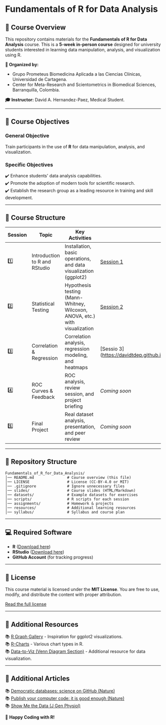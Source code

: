# Fundamentals of R for Data Analysis

## 📌 Course Overview
This repository contains materials for the **Fundamentals of R for Data Analysis** course. This is a **5-week in-person course** designed for university students interested in learning data manipulation, analysis, and visualization using R.

**📍 Organized by:**
- Grupo Prometeus Biomedicina Aplicada a las Ciencias Clínicas, Universidad de Cartagena.
- Center for Meta-Research and Scientometrics in Biomedical Sciences, Barranquilla, Colombia.

**🎓 Instructor:** David A. Hernandez-Paez, Medical Student.

---

## 🎯 Course Objectives
### **General Objective**
Train participants in the use of **R** for data manipulation, analysis, and visualization.

### **Specific Objectives**
✔️ Enhance students' data analysis capabilities.  
✔️ Promote the adoption of modern tools for scientific research.  
✔️ Establish the research group as a leading resource in training and skill development.  

---

## 📅 Course Structure

| **Session** | **Topic** | **Key Activities** | **Slides** |
|------------|----------|------------------|------------|
| 1️⃣ | Introduction to R and RStudio | Installation, basic operations, and data visualization (ggplot2) | [Session 1](https://davidtdep.github.io/Fundamentals_of_R_for_Data_Analysis/slides/Session_1.html) |
| 2️⃣ | Statistical Testing | Hypothesis testing (Mann-Whitney, Wilcoxon, ANOVA, etc.) with visualization | [Session 2](https://davidtdep.github.io/Fundamentals_of_R_for_Data_Analysis/slides/Session_2.html) |
| 3️⃣ | Correlation & Regression | Correlation analysis, regression modeling, and heatmaps | [Sessio 3](https://davidtdep.github.io/Fundamentals_of_R_for_Data_Analysis/slides/Session_3.html_ |
| 4️⃣ | ROC Curves & Feedback | ROC analysis, review session, and project briefing | _Coming soon_ |
| 5️⃣ | Final Project | Real dataset analysis, presentation, and peer review | _Coming soon_ |

---

## 📂 Repository Structure

```
Fundamentals_of_R_for_Data_Analysis/
│── README.md               # Course overview (this file)
│── LICENSE                 # License (CC-BY-4.0 or MIT)
│── .gitignore              # Ignore unnecessary files
│── slides/                 # Course slides (HTML/Markdown)
│── datasets/               # Example datasets for exercises
│── scripts/                # R scripts for each session
│── assignments/            # Homework & projects
│── resources/              # Additional learning resources
│── syllabus/               # Syllabus and course plan
```

---

## 💻 Required Software
- **R** ([Download here](https://cran.r-project.org/))
- **RStudio** ([Download here](https://posit.co/downloads/))
- **GitHub Account** (for tracking progress)

---

## 📜 License
This course material is licensed under the **MIT License**. You are free to use, modify, and distribute the content with proper attribution.

[Read the full license](LICENSE)

---

## 🔗 Additional Resources
📚 [R Graph Gallery](https://r-graph-gallery.com/) - Inspiration for ggplot2 visualizations.  
📚 [R-Charts](https://r-charts.com/) - Various chart types in R.  
📚 [Data-to-Viz (Venn Diagram Section)](https://www.data-to-viz.com/#venn) - Additional resource for data visualization.

---

## 🔬 Additional Articles

📚 [Democratic databases: science on GitHub (Nature)](https://www.nature.com/articles/538127a#change-history)  
📚 [Publish your computer code: it is good enough (Nature)](https://www.nature.com/articles/467753a)  
📚 [Show Me the Data (J Gen Physiol)](https://rupress.org/jgp/article/131/1/3/42690/Show-Me-the-Data)

🚀 **Happy Coding with R!**
